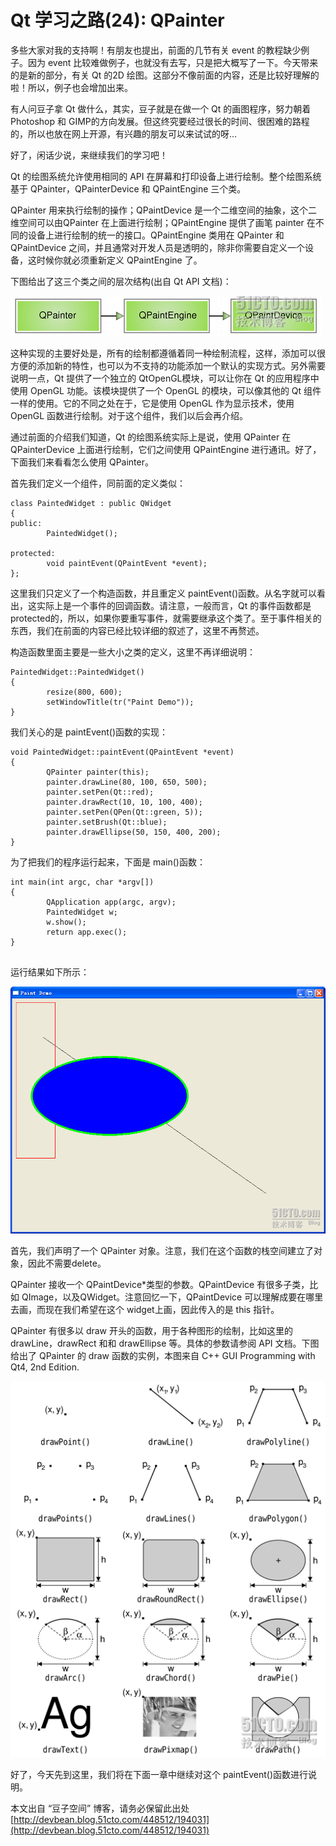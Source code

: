 # Qt 学习之路(24): QPainter

多些大家对我的支持啊！有朋友也提出，前面的几节有关 event 的教程缺少例子。因为 event 比较难做例子，也就没有去写，只是把大概写了一下。今天带来的是新的部分，有关 Qt 的2D 绘图。这部分不像前面的内容，还是比较好理解的啦！所以，例子也会增加出来。
 
有人问豆子拿 Qt 做什么，其实，豆子就是在做一个 Qt 的画图程序，努力朝着 Photoshop 和 GIMP的方向发展。但这终究要经过很长的时间、很困难的路程的，所以也放在网上开源，有兴趣的朋友可以来试试的呀…
 
好了，闲话少说，来继续我们的学习吧！
 
Qt 的绘图系统允许使用相同的 API 在屏幕和打印设备上进行绘制。整个绘图系统基于 QPainter，QPainterDevice 和 QPaintEngine 三个类。
 
QPainter 用来执行绘制的操作；QPaintDevice 是一个二维空间的抽象，这个二维空间可以由QPainter 在上面进行绘制；QPaintEngine 提供了画笔 painter 在不同的设备上进行绘制的统一的接口。QPaintEngine 类用在 QPainter 和 QPaintDevice 之间，并且通常对开发人员是透明的，除非你需要自定义一个设备，这时候你就必须重新定义 QPaintEngine 了。
 
下图给出了这三个类之间的层次结构(出自 Qt API 文档)：

![](images/34.png)

这种实现的主要好处是，所有的绘制都遵循着同一种绘制流程，这样，添加可以很方便的添加新的特性，也可以为不支持的功能添加一个默认的实现方式。另外需要说明一点，Qt 提供了一个独立的 QtOpenGL模块，可以让你在 Qt 的应用程序中使用 OpenGL 功能。该模块提供了一个 OpenGL 的模块，可以像其他的 Qt 组件一样的使用。它的不同之处在于，它是使用 OpenGL 作为显示技术，使用 OpenGL 函数进行绘制。对于这个组件，我们以后会再介绍。
 
通过前面的介绍我们知道，Qt 的绘图系统实际上是说，使用 QPainter 在 QPainterDevice 上面进行绘制，它们之间使用 QPaintEngine 进行通讯。好了，下面我们来看看怎么使用 QPainter。
 
首先我们定义一个组件，同前面的定义类似：

```
class PaintedWidget : public QWidget 
{ 
public: 
        PaintedWidget(); 
 
protected: 
        void paintEvent(QPaintEvent *event); 
};
```

这里我们只定义了一个构造函数，并且重定义 paintEvent()函数。从名字就可以看出，这实际上是一个事件的回调函数。请注意，一般而言，Qt 的事件函数都是 protected的，所以，如果你要重写事件，就需要继承这个类了。至于事件相关的东西，我们在前面的内容已经比较详细的叙述了，这里不再赘述。
 
构造函数里面主要是一些大小之类的定义，这里不再详细说明：
 
```
PaintedWidget::PaintedWidget() 
{ 
        resize(800, 600); 
        setWindowTitle(tr("Paint Demo")); 
}
```

我们关心的是 paintEvent()函数的实现：

```
void PaintedWidget::paintEvent(QPaintEvent *event) 
{ 
        QPainter painter(this); 
        painter.drawLine(80, 100, 650, 500); 
        painter.setPen(Qt::red); 
        painter.drawRect(10, 10, 100, 400); 
        painter.setPen(QPen(Qt::green, 5)); 
        painter.setBrush(Qt::blue); 
        painter.drawEllipse(50, 150, 400, 200); 
}
```

为了把我们的程序运行起来，下面是 main()函数：

```
int main(int argc, char *argv[]) 
{ 
        QApplication app(argc, argv); 
        PaintedWidget w; 
        w.show(); 
        return app.exec(); 
}
 
```

运行结果如下所示：

![](images/35.png)

首先，我们声明了一个 QPainter 对象。注意，我们在这个函数的栈空间建立了对象，因此不需要delete。
 
QPainter 接收一个 QPaintDevice*类型的参数。QPaintDevice 有很多子类，比如 QImage，以及QWidget。注意回忆一下，QPaintDevice 可以理解成要在哪里去画，而现在我们希望在这个 widget上画，因此传入的是 this 指针。
 
QPainter 有很多以 draw 开头的函数，用于各种图形的绘制，比如这里的 drawLine，drawRect 和和 drawEllipse 等。具体的参数请参阅 API 文档。下图给出了 QPainter 的 draw 函数的实例，本图来自 C++ GUI Programming with Qt4, 2nd Edition.

![](images/36.png)

好了，今天先到这里，我们将在下面一章中继续对这个 paintEvent()函数进行说明。

本文出自 “豆子空间” 博客，请务必保留此出处 [http://devbean.blog.51cto.com/448512/194031](http://devbean.blog.51cto.com/448512/194031)